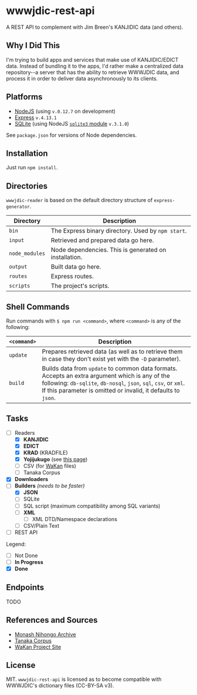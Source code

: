# wwwjdic-rest-api
A REST API to complement with Jim Breen's KANJIDIC data (and others).

## Why I Did This
I'm trying to build apps and services that make use of KANJIDIC/EDICT data. Instead of bundling it to the apps, I'd
rather make a centralized data repository--a server that has the ability to retrieve WWWJDIC data, and process it in
order to deliver data asynchronously to its clients.

## Platforms
- [NodeJS](https://nodejs.org) (using `v.0.12.7` on development)
- [Express](http://expressjs.com) `v.4.13.1`
- [SQLite](https://www.sqlite.org/index.html) (using NodeJS [`sqlite3` module](https://www.npmjs.com/package/sqlite3) `v.3.1.0`)

See `package.json` for versions of Node dependencies.

## Installation

Just run `npm install`.

## Directories

`wwwjdic-reader` is based on the default directory structure of `express-generator`.

| Directory      | Description                                           |
|----------------|-------------------------------------------------------|
| `bin`          | The Express binary directory. Used by `npm start`.    |
| `input`        | Retrieved and prepared data go here.                  |
| `node_modules` | Node dependencies. This is generated on installation. |
| `output`       | Built data go here.                                   |
| `routes`       | Express routes.                                       |
| `scripts`      | The project's scripts.                                |

## Shell Commands

Run commands with `$ npm run <command>`, where `<command>` is any of the following:

| `<command>` | Description                                                                                                                                                                                                                         |
|-------------|-------------------------------------------------------------------------------------------------------------------------------------------------------------------------------------------------------------------------------------|
| `update`    | Prepares retrieved data (as well as to retrieve them in case they don't exist yet with the `-D` parameter).                                                                                                                         |
| `build`     | Builds data from `update` to common data formats. Accepts an extra argument which is any of the following: `db-sqlite`, `db-nosql`, `json`, `sql`, `csv`, or `xml`. If this parameter is omitted or invalid, it defaults to `json`. |

## Tasks

- [ ] Readers
    - [X] **KANJIDIC**
    - [X] **EDICT**
    - [X] **KRAD** (KRADFILE)
    - [X] **Yojijukugo** (see [this page](http://home.earthlink.net/~4jword/index3.htm))
    - [ ] CSV (for [WaKan](http://wakan.manga.cz) files)
    - [ ] Tanaka Corpus
- [X] **Downloaders**
- [ ] **Builders** *(needs to be faster)*
    - [X] **JSON**
    - [ ] SQLite
    - [ ] SQL script (maximum compatibility among SQL variants)
    - [ ] **XML**
        - [ ] XML DTD/Namespace declarations
    - [ ] CSV/Plain Text
- [ ] REST API

Legend:
- [ ] Not Done
- [ ] **In Progress**
- [X] **Done**

## Endpoints

TODO

## References and Sources

- [Monash Nihongo Archive](http://ftp.edrdg.org/pub/Nihongo/00INDEX.html)
- [Tanaka Corpus](http://www.edrdg.org/wiki/index.php/Tanaka_Corpus)
- [WaKan Project Site](http://wakan.manga.cz)

## License

MIT. `wwwjdic-rest-api` is licensed as to become compatible with WWWJDIC's dictionary files (CC-BY-SA v3).
